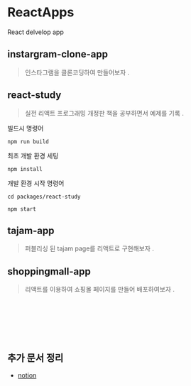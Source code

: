 # ReactApps
React delvelop app 

## instargram-clone-app 
>인스타그램을 클론코딩하여 만들어보자 . 
	
	
## react-study
>실전 리액트 프로그래밍 개정판 책을 공부하면서 예제를 기록 .

  빌드시 명령어
  ```
  npm run build
  ```

  최초 개발 환경 세팅
  ```
  npm install
  ```

  개발 환경 시작 명령어
  ```
  cd packages/react-study

  npm start
  ```
		
	
## tajam-app
>퍼블리싱 된 tajam page를 리액트로 구현해보자 .
	
	
## shoppingmall-app
>리액트를 이용하여 쇼핑몰 페이지를 만들어 배포하여보자 .  
<br/>
<br/>
<br/>
<br/>
<br/>  

## 추가 문서 정리
* [notion](https://fan-yuzu-49b.notion.site/React-Document-f1a7decb5af145f8ba133e3622abdd8e)
